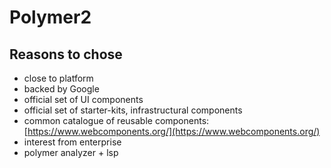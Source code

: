# Polymer2

## Reasons to chose

- close to platform
- backed by Google
- official set of UI components
- official set of starter-kits, infrastructural components
- common catalogue of reusable components: [https://www.webcomponents.org/](https://www.webcomponents.org/)
- interest from enterprise
- polymer analyzer + lsp